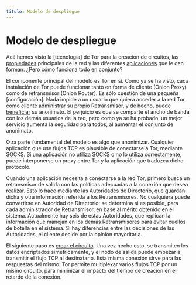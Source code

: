 ```yaml
---
titulo: Modelo de despliegue
---
```


Modelo de despliegue
====================

Acá hemos visto la [tecnología] de Tor para la creación de circuitos, las [propiedades] principales de la red y las diferentes
[aplicaciones] que le dan forman. ¿Pero cómo funciona todo en conjunto?

El componente principal del modelo es Tor en sí. Como ya se ha visto, cada instalación de Tor puede funcionar tanto en forma de
cliente (Onion Proxy) como de retransmisor (Onion Router). Es sólo cuestión de una pequeña [configuración]. Nada impide a un usuario que quiera acceder
a la red Tor como cliente administrar su propio Retransmisor, y de hecho, puede [beneficiar] su anonimato. El perjuicio es que se
comparte el ancho de banda con los demás usuarios de la red, pero como ya se ha probado, un mejor servicio aumenta la seguridad
para todos, al aumentar el conjunto de anonimato.

Otra parte fundamental del modelo es algo que anonimizar. Cualquier aplicación que use flujos TCP es plausible de conectarse a
Tor, mediante [SOCKS]. Si una aplicación no utiliza SOCKS o no lo utiliza [correctamente], puede interponerse un proxy entre Tor y la
aplicación que traduzca dicho protocolo.

Cuando una aplicación necesita a conectarse a la red Tor, primero busca un retransmisor de salida con las políticas adecuadas a la
conexión que desea realizar. Esto lo hace mediante las Autoridades de Directorio, que guardan dicha y otra información referida a
los Retransmisores. No cualquiera puede convertirse en Autoridad de Directorio; se determina si es posible, para cada
administrador de Retransmisor, en base al mérito obtenido en el sistema. Actualmente hay seis de estas Autoridades, que replican
la información que manejan en los demás Retransmisores para evitar cuellos de botella en el sistema. Si hay diferencias entre las
decisiones de las Autoridades, el cliente decide por la opinión mayoritaria.

El siguiente paso es [crear el circuito][tecnologa]. Una vez hecho esto, se transmiten los datos encriptados simétricamente, y el nodo de
salida puede empezar a transmitir el flujo TCP al destinatario. Esta misma conexión sirve para las respuestas del mismo. Tor
permite multiplexar varios flujos TCP por un mismo circuito, para minimizar el impacto del tiempo de creación en el retardo de la
conexión.


[tecnologa]: /tecnologias/circuitos-telescopicos/
[propiedades]: ../propiedades/
[aplicaciones]: ../ecosistema/
[configuracin]: https://trac.torproject.org/projects/tor/wiki/TheOnionRouter/TorFAQ#SoIcanjustconfigureanicknameandORPortandjointhenetwork
[beneficiar]: https://trac.torproject.org/projects/tor/wiki/TheOnionRouter/TorFAQ#DoIgetbetteranonymityifIrunarelay
[SOCKS]: http://es.wikipedia.org/wiki/SOCKS
[correctamente]: ../problemas/#solicitudes-dns-por-fuera-de-tor
